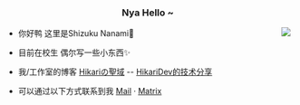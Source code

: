 <h3 align="center" style="magrin:20px">Nya Hello ~</h3>

<div>
<img align="right" src="https://github-readme-stats.vercel.app/api?username=Forever331&show_icons=true&theme=swift"/>

- 你好鸭 这里是Shizuku Nanami👋

- 目前在校生 偶尔写一些小东西✨
 
- 我/工作室的博客 [Hikariの聖域](https://hksstudio.work/) -- [HikariDev的技术分享](https://mikunosekai.work/)
 
- 可以通过以下方式联系到我 [Mail](mailto:laffey@hksstudio.work) · [Matrix](https://matrix.to/#/@nanami:matrix.mikunosekai.work)
 </div>
